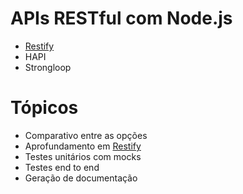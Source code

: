 # APIs RESTful com Node.js

* [Restify](http://restify.com/)
* HAPI
* Strongloop

# Tópicos

* Comparativo entre as opções
* Aprofundamento em [Restify](http://restify.com/)
* Testes unitários com mocks
* Testes end to end
* Geração de documentação
